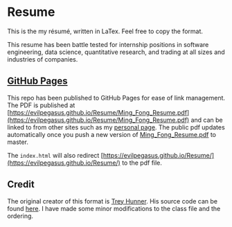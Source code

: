 # Resume
This is the my résumé, written in LaTex. Feel free to copy the format.

This resume has been battle tested for internship positions in software engineering, data science, quantitative research, and trading at all sizes and industries of companies.

## [GitHub Pages](https://evilpegasus.github.io/Resume/Ming_Fong_Resume.pdf)
This repo has been published to GitHub Pages for ease of link management. The PDF is published at [https://evilpegasus.github.io/Resume/Ming_Fong_Resume.pdf](https://evilpegasus.github.io/Resume/Ming_Fong_Resume.pdf) and can be linked to from other sites such as my [personal page](http://evilpegasus.github.io/). The public pdf updates automatically once you push a new version of [Ming_Fong_Resume.pdf](Ming_Fong_Resume.pdf) to master.

The `index.html` will also redirect [https://evilpegasus.github.io/Resume/](https://evilpegasus.github.io/Resume/) to the pdf file.

## Credit
The original creator of this format is [Trey Hunner](https://github.com/treyhunner). His source code can be found [here](https://github.com/treyhunner/resume). I have made some minor modifications to the class file and the ordering.
